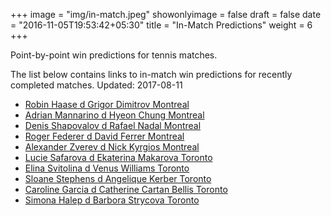 +++
image = "img/in-match.jpeg"
showonlyimage = false
draft = false
date = "2016-11-05T19:53:42+05:30"
title = "In-Match Predictions"
weight = 6
+++

Point-by-point win predictions for tennis matches.

<!--more-->


The list below contains links to in-match win predictions for recently completed matches. Updated: 2017-08-11

<ul>
<li><a href="/match1/">Robin Haase d Grigor Dimitrov Montreal</a></li>
<li><a href="/match2/">Adrian Mannarino d Hyeon Chung Montreal</a></li>
<li><a href="/match3/">Denis Shapovalov d Rafael Nadal Montreal</a></li>
<li><a href="/match4/">Roger Federer d David Ferrer Montreal</a></li>
<li><a href="/match5/">Alexander Zverev d Nick Kyrgios Montreal</a></li>
<li><a href="/match6/">Lucie Safarova d Ekaterina Makarova Toronto</a></li>
<li><a href="/match7/">Elina Svitolina d Venus Williams Toronto</a></li>
<li><a href="/match8/">Sloane Stephens d Angelique Kerber Toronto</a></li>
<li><a href="/match9/">Caroline Garcia d Catherine Cartan Bellis Toronto</a></li>
<li><a href="/match10/">Simona Halep d Barbora Strycova Toronto</a></li>
</ul>
